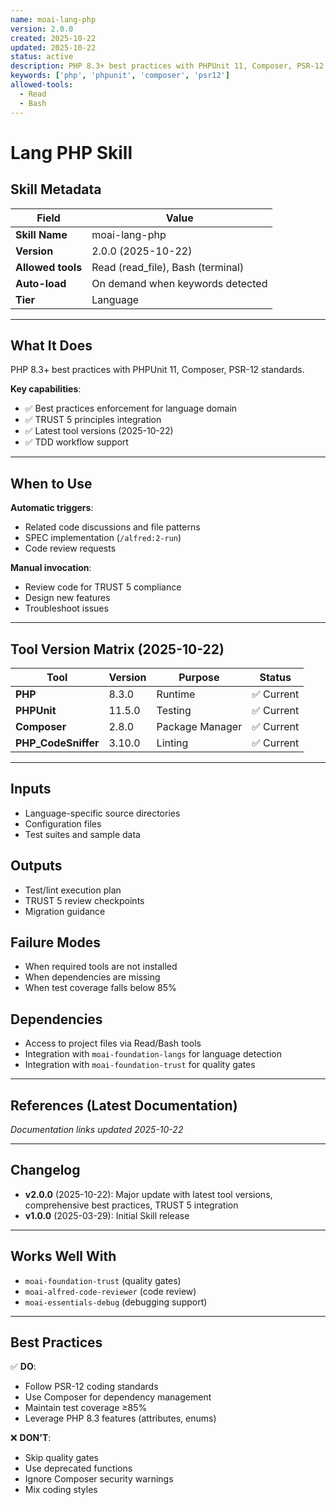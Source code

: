 ```yaml
---
name: moai-lang-php
version: 2.0.0
created: 2025-10-22
updated: 2025-10-22
status: active
description: PHP 8.3+ best practices with PHPUnit 11, Composer, PSR-12 standards.
keywords: ['php', 'phpunit', 'composer', 'psr12']
allowed-tools:
  - Read
  - Bash
---
```


# Lang PHP Skill

## Skill Metadata

| Field | Value |
| ----- | ----- |
| **Skill Name** | moai-lang-php |
| **Version** | 2.0.0 (2025-10-22) |
| **Allowed tools** | Read (read_file), Bash (terminal) |
| **Auto-load** | On demand when keywords detected |
| **Tier** | Language |

---

## What It Does

PHP 8.3+ best practices with PHPUnit 11, Composer, PSR-12 standards.

**Key capabilities**:
- ✅ Best practices enforcement for language domain
- ✅ TRUST 5 principles integration
- ✅ Latest tool versions (2025-10-22)
- ✅ TDD workflow support

---

## When to Use

**Automatic triggers**:
- Related code discussions and file patterns
- SPEC implementation (`/alfred:2-run`)
- Code review requests

**Manual invocation**:
- Review code for TRUST 5 compliance
- Design new features
- Troubleshoot issues

---

## Tool Version Matrix (2025-10-22)

| Tool | Version | Purpose | Status |
|------|---------|---------|--------|
| **PHP** | 8.3.0 | Runtime | ✅ Current |
| **PHPUnit** | 11.5.0 | Testing | ✅ Current |
| **Composer** | 2.8.0 | Package Manager | ✅ Current |
| **PHP_CodeSniffer** | 3.10.0 | Linting | ✅ Current |

---

## Inputs

- Language-specific source directories
- Configuration files
- Test suites and sample data

## Outputs

- Test/lint execution plan
- TRUST 5 review checkpoints
- Migration guidance

## Failure Modes

- When required tools are not installed
- When dependencies are missing
- When test coverage falls below 85%

## Dependencies

- Access to project files via Read/Bash tools
- Integration with `moai-foundation-langs` for language detection
- Integration with `moai-foundation-trust` for quality gates

---

## References (Latest Documentation)

_Documentation links updated 2025-10-22_

---

## Changelog

- **v2.0.0** (2025-10-22): Major update with latest tool versions, comprehensive best practices, TRUST 5 integration
- **v1.0.0** (2025-03-29): Initial Skill release

---

## Works Well With

- `moai-foundation-trust` (quality gates)
- `moai-alfred-code-reviewer` (code review)
- `moai-essentials-debug` (debugging support)

---

## Best Practices

✅ **DO**:
- Follow PSR-12 coding standards
- Use Composer for dependency management
- Maintain test coverage ≥85%
- Leverage PHP 8.3 features (attributes, enums)

❌ **DON'T**:
- Skip quality gates
- Use deprecated functions
- Ignore Composer security warnings
- Mix coding styles
